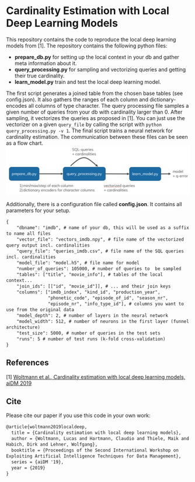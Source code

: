 Cardinality Estimation with Local Deep Learning Models
====

This repository contains the code to reproduce the local deep learning models from [1].
The repository contains the following python files:

* **prepare_db.py** for setting up the local context in your db and gather meta information about it.
* **query_processing.py** for sampling and vectorizing queries and getting their true cardinality.
* **learn_model.py** train and test the local deep learning model.

The first script generates a joined table from the chosen base tables (see config.json). It also gathers the ranges of each column and dictionary-encodes all columns of type character. The query processing file samples a given number of queries from your db with cardinality larger than 0. After sampling, it vectorizes the queries as proposed in [1]. You can just use the vectorizer on a given `query_file` by calling the script with `python query_processing.py -v 1`. The final script trains a neural network for cardinality estimation. The communication between these files can be seen as a flow chart.
![flow chart](overview.png)

Additionally, there is a configuration file called **config.json**. It contains all parameters for your setup.
```
{
    "dbname": "imdb", # name of your db, this will be used as a suffix to name all files
    "vector_file": "vectors_imdb.npy", # file name of the vectorized query output incl. cardinalities
    "query_file": "queries_imdb.csv", # file name of the SQL queries incl. cardinalities
    "model_file": "model.h5", # file name for model
    "number_of_queries": 105000, # number of queries to  be sampled
    "tables": ["title", "movie_info"], # tables of the local context...
    "join_ids": [["id", "movie_id"]], # ... and their join keys
    "columns": ["imdb_index", "kind_id", "production_year", 
                "phonetic_code", "episode_of_id", "season_nr", 
                "episode_nr", "info_type_id"], # columns you want to use from the original data
    "model_depth": 2, # number of layers in the neural network
    "model_width": 512, # number of neurons in the first layer (funnel architecture)
    "test_size": 5000, # number of queries in the test sets
    "runs": 5 # number of test runs (k-fold cross-validation)
}
```

## References

[1] [Woltmann et al., Cardinality estimation with local deep learning models, aiDM 2019](https://dl.acm.org/citation.cfm?id=3329875)

## Cite

Please cite our paper if you use this code in your own work:
```
@article{woltmann2019localdeep,
  title = {Cardinality estimation with local deep learning models},
  author = {Woltmann, Lucas and Hartmann, Claudio and Thiele, Maik and Habich, Dirk and Lehner, Wolfgang},
  booktitle = {Proceedings of the Second International Workshop on Exploiting Artificial Intelligence Techniques for Data Management},
  series = {aiDM '19},
  year = {2019}
}
```
